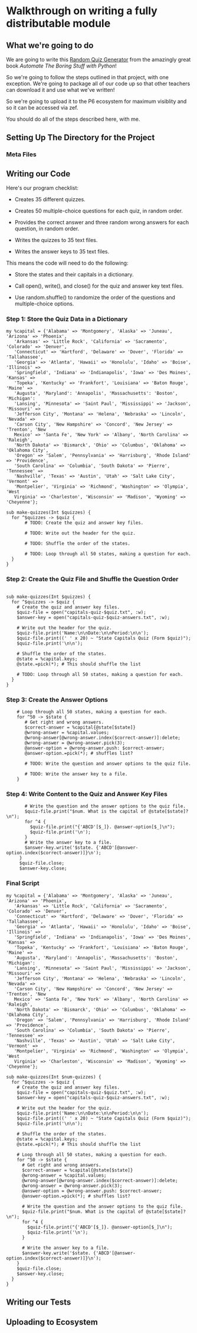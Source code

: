 # Walkthrough on writing a fully distributable module

## What we're going to do

We are going to write this [Random Quiz Generator](https://automatetheboringstuff.com/chapter8/) from the amazingly great book _Automate The Boring Stuff with Python_!

So we're going to follow the steps outlined in that project, with one exception. We're going to
package all of our code up so that other teachers can download it and use what we've written!

So we're going to upload it to the P6 ecosystem for maximum visiblity and so it can be accessed via zef.

You should do all of the steps described here, with me.

## Setting Up The Directory for the Project

### Meta Files

## Writing our Code

Here's our program checklist:

- Creates 35 different quizzes.

- Creates 50 multiple-choice questions for each quiz, in random order.

- Provides the correct answer and three random wrong answers for each question, in random order.

- Writes the quizzes to 35 text files.

- Writes the answer keys to 35 text files.

This means the code will need to do the following:

- Store the states and their capitals in a dictionary.

- Call open(), write(), and close() for the quiz and answer key text files.

- Use random.shuffle() to randomize the order of the questions and multiple-choice options.

### Step 1: Store the Quiz Data in a Dictionary

```perl6
my %capital = {'Alabama' => 'Montgomery', 'Alaska' => 'Juneau', 'Arizona' => 'Phoenix',
   'Arkansas' => 'Little Rock', 'California' => 'Sacramento', 'Colorado' => 'Denver',
   'Connecticut' => 'Hartford', 'Delaware' => 'Dover', 'Florida' => 'Tallahassee',
   'Georgia' => 'Atlanta', 'Hawaii' => 'Honolulu', 'Idaho' => 'Boise', 'Illinois' =>
   'Springfield', 'Indiana' => 'Indianapolis', 'Iowa' => 'Des Moines', 'Kansas' =>
   'Topeka', 'Kentucky' => 'Frankfort', 'Louisiana' => 'Baton Rouge', 'Maine' =>
   'Augusta', 'Maryland': 'Annapolis', 'Massachusetts': 'Boston', 'Michigan':
   'Lansing', 'Minnesota' => 'Saint Paul', 'Mississippi' => 'Jackson', 'Missouri' =>
   'Jefferson City', 'Montana' => 'Helena', 'Nebraska' => 'Lincoln', 'Nevada' =>
   'Carson City', 'New Hampshire' => 'Concord', 'New Jersey' => 'Trenton', 'New
   Mexico' => 'Santa Fe', 'New York' => 'Albany', 'North Carolina' => 'Raleigh',
   'North Dakota' => 'Bismarck', 'Ohio' => 'Columbus', 'Oklahoma' => 'Oklahoma City',
   'Oregon' => 'Salem', 'Pennsylvania' => 'Harrisburg', 'Rhode Island' => 'Providence',
   'South Carolina' => 'Columbia', 'South Dakota' => 'Pierre', 'Tennessee' =>
   'Nashville', 'Texas' => 'Austin', 'Utah' => 'Salt Lake City', 'Vermont' =>
   'Montpelier', 'Virginia' => 'Richmond', 'Washington' => 'Olympia', 'West
   Virginia' => 'Charleston', 'Wisconsin' => 'Madison', 'Wyoming' => 'Cheyenne'};
   
sub make-quizzes(Int $quizzes) {
  for ^$quizzes -> $quiz {
       # TODO: Create the quiz and answer key files.

       # TODO: Write out the header for the quiz.

       # TODO: Shuffle the order of the states.

       # TODO: Loop through all 50 states, making a question for each.
  }
}
```

### Step 2: Create the Quiz File and Shuffle the Question Order

```perl6

sub make-quizzes(Int $quizzes) {
  for ^$quizzes -> $quiz {
    # Create the quiz and answer key files.
    $quiz-file = open("capitals-quiz-$quiz.txt", :w);
    $answer-key = open("capitals-quiz-$quiz-answers.txt", :w);

    # Write out the header for the quiz.
    $quiz-file.print('Name:\n\nDate:\n\nPeriod:\n\n');
    $quiz-file.print((' ' x 20) ~ "State Capitals Quiz (Form $quiz)");
    $quiz-file.print('\n\n');

    # Shuffle the order of the states.
    @state = %capital.keys;
    @state.=pick(*); # This should shuffle the list

    # TODO: Loop through all 50 states, making a question for each.
  }
}
```

### Step 3: Create the Answer Options

```perl6
    # Loop through all 50 states, making a question for each.
    for ^50 -> $state {
       # Get right and wrong answers.
       $correct-answer = %capital{@state[$state]}
       @wrong-answer = %capital.values;
       @wrong-answer[@wrong-answer.index($correct-answer)]:delete;
       @wrong-answer = @wrong-answer.pick(3);
       @answer-option = @wrong-answer.push: $correct-answer;
       @answer-option.=pick(*); # shuffles list?

       # TODO: Write the question and answer options to the quiz file.

       # TODO: Write the answer key to a file.
    }
```

### Step 4: Write Content to the Quiz and Answer Key Files

```perl6
       # Write the question and the answer options to the quiz file.
       $quiz-file.print("$num. What is the capital of @state[$state]?\n");
       for ^4 {
         $quiz-file.print("{'ABCD'[$_]}. @answer-option[$_]\n");
         $quiz-file.print('\n');
       }
       # Write the answer key to a file.
       $answer-key.write('$state. {'ABCD'[@answer-option.index($correct-answer)]}\n');
     }
     $quiz-file.close;
     $answer-key.close;
```

### Final Script

```perl6
my %capital = {'Alabama' => 'Montgomery', 'Alaska' => 'Juneau', 'Arizona' => 'Phoenix',
   'Arkansas' => 'Little Rock', 'California' => 'Sacramento', 'Colorado' => 'Denver',
   'Connecticut' => 'Hartford', 'Delaware' => 'Dover', 'Florida' => 'Tallahassee',
   'Georgia' => 'Atlanta', 'Hawaii' => 'Honolulu', 'Idaho' => 'Boise', 'Illinois' =>
   'Springfield', 'Indiana' => 'Indianapolis', 'Iowa' => 'Des Moines', 'Kansas' =>
   'Topeka', 'Kentucky' => 'Frankfort', 'Louisiana' => 'Baton Rouge', 'Maine' =>
   'Augusta', 'Maryland': 'Annapolis', 'Massachusetts': 'Boston', 'Michigan':
   'Lansing', 'Minnesota' => 'Saint Paul', 'Mississippi' => 'Jackson', 'Missouri' =>
   'Jefferson City', 'Montana' => 'Helena', 'Nebraska' => 'Lincoln', 'Nevada' =>
   'Carson City', 'New Hampshire' => 'Concord', 'New Jersey' => 'Trenton', 'New
   Mexico' => 'Santa Fe', 'New York' => 'Albany', 'North Carolina' => 'Raleigh',
   'North Dakota' => 'Bismarck', 'Ohio' => 'Columbus', 'Oklahoma' => 'Oklahoma City',
   'Oregon' => 'Salem', 'Pennsylvania' => 'Harrisburg', 'Rhode Island' => 'Providence',
   'South Carolina' => 'Columbia', 'South Dakota' => 'Pierre', 'Tennessee' =>
   'Nashville', 'Texas' => 'Austin', 'Utah' => 'Salt Lake City', 'Vermont' =>
   'Montpelier', 'Virginia' => 'Richmond', 'Washington' => 'Olympia', 'West
   Virginia' => 'Charleston', 'Wisconsin' => 'Madison', 'Wyoming' => 'Cheyenne'};
   
sub make-quizzes(Int $num-quizzes) {
  for ^$quizzes -> $quiz {
    # Create the quiz and answer key files.
    $quiz-file = open("capitals-quiz-$quiz.txt", :w);
    $answer-key = open("capitals-quiz-$quiz-answers.txt", :w);

    # Write out the header for the quiz.
    $quiz-file.print('Name:\n\nDate:\n\nPeriod:\n\n');
    $quiz-file.print((' ' x 20) ~ "State Capitals Quiz (Form $quiz)");
    $quiz-file.print('\n\n');

    # Shuffle the order of the states.
    @state = %capital.keys;
    @state.=pick(*); # This should shuffle the list

    # Loop through all 50 states, making a question for each.
    for ^50 -> $state {
      # Get right and wrong answers.
      $correct-answer = %capital{@state[$state]}
      @wrong-answer = %capital.values;
      @wrong-answer[@wrong-answer.index($correct-answer)]:delete;
      @wrong-answer = @wrong-answer.pick(3);
      @answer-option = @wrong-answer.push: $correct-answer;
      @answer-option.=pick(*); # shuffles list?
      
      # Write the question and the answer options to the quiz file.
      $quiz-file.print("$num. What is the capital of @state[$state]?\n");
      for ^4 {
        $quiz-file.print("{'ABCD'[$_]}. @answer-option[$_]\n");
        $quiz-file.print('\n');
      }
      
      # Write the answer key to a file.
      $answer-key.write('$state. {'ABCD'[@answer-option.index($correct-answer)]}\n');
    }
    $quiz-file.close;
    $answer-key.close;
  }
}
```

### 
## Writing our Tests

## Uploading to Ecosystem
